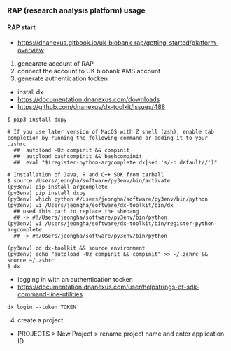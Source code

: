 ### RAP (research analysis platform) usage
#### RAP start
- https://dnanexus.gitbook.io/uk-biobank-rap/getting-started/platform-overview 
1. genearate account of RAP
2. connect the account to UK biobank AMS account
3. generate authentication tocken
  * install dx
  * https://documentation.dnanexus.com/downloads
  * https://github.com/dnanexus/dx-toolkit/issues/488
  ~~~bashscript
  $ pip3 install dxpy

  # If you use later version of MacOS with Z shell (zsh), enable tab completion by running the following command or adding it to your .zshrc 
    ##  autoload -Uz compinit && compinit
    ##  autoload bashcompinit && bashcompinit
    ##  eval "$(register-python-argcomplete dx|sed 's/-o default//')"
  
  # Installation of Java, R and C++ SDK from tarball
  $ source /Users/jeongha/software/py3env/bin/activate
  (py3env) pip install argcomplete
  (py3env) pip install dxpy
  (py3env) which python #/Users/jeongha/software/py3env/bin/python
  (py3env) vi /Users/jeongha/software/dx-toolkit/bin/dx
    ## used this path to replace the shebang
    ## -> #!/Users/jeongha/software/py3env/bin/python
  (py3env) vi /Users/jeongha/software/dx-toolkit/bin/register-python-argcomplete
    ## -> #!/Users/jeongha/software/py3env/bin/python
    
  (py3env) cd dx-toolkit && source environment
  (py3env) echo "autoload -Uz compinit && compinit" >> ~/.zshrc && source ~/.zshrc
  $ dx
  ~~~
  * logging in with an authentication tocken
  * https://documentation.dnanexus.com/user/helpstrings-of-sdk-command-line-utilities
  ~~~bashscript
  dx login --token TOKEN
  ~~~
4. create a project
  * PROJECTS > New Project > rename project name and enter application ID

